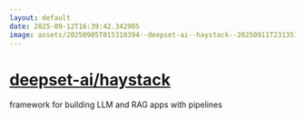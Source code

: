 ```yaml
---
layout: default
date: 2025-09-12T16:39:42.342905
image: assets/20250905T015310394--deepset-ai--haystack--20250911T231351795--cropped.png
---
```


# [deepset-ai/haystack](https://github.com/deepset-ai/haystack)

framework for building LLM and RAG apps with pipelines

